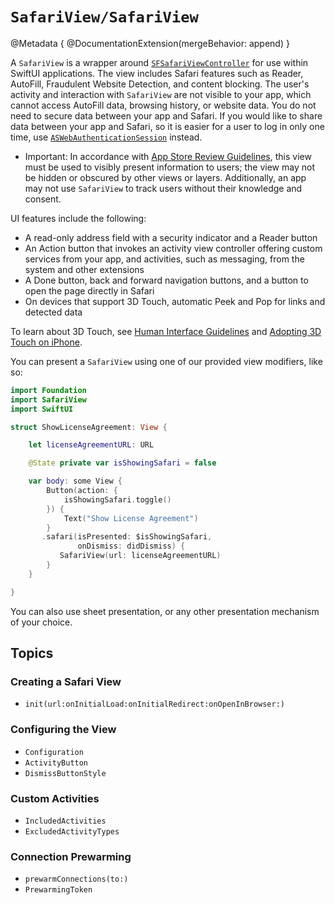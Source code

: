 #  ``SafariView/SafariView``

@Metadata {
    @DocumentationExtension(mergeBehavior: append)
}

A `SafariView` is a wrapper around [`SFSafariViewController`](https://developer.apple.com/documentation/safariservices/sfsafariviewcontroller) for use within SwiftUI applications. The view includes Safari features such as Reader, AutoFill, Fraudulent Website Detection, and content blocking. The user's activity and interaction with `SafariView` are not visible to your app, which cannot access AutoFill data, browsing history, or website data. You do not need to secure data between your app and Safari. If you would like to share data between your app and Safari, so it is easier for a user to log in only one time, use [`ASWebAuthenticationSession`](https://developer.apple.com/documentation/authenticationservices/aswebauthenticationsession) instead.

- Important: In accordance with [App Store Review Guidelines](https://developer.apple.com/app-store/review/guidelines/), this view must be used to visibly present information to users; the view may not be hidden or obscured by other views or layers. Additionally, an app may not use `SafariView` to track users without their knowledge and consent.

UI features include the following:
- A read-only address field with a security indicator and a Reader button
- An Action button that invokes an activity view controller offering custom services from your app, and activities, such as messaging, from the system and other extensions
- A Done button, back and forward navigation buttons, and a button to open the page directly in Safari
- On devices that support 3D Touch, automatic Peek and Pop for links and detected data

To learn about 3D Touch, see [Human Interface Guidelines](https://developer.apple.com/design/human-interface-guidelines/) and [Adopting 3D Touch on iPhone](https://developer.apple.com/library/archive/documentation/UserExperience/Conceptual/Adopting3DTouchOniPhone/index.html#//apple_ref/doc/uid/TP40016543).

You can present a `SafariView` using one of our provided view modifiers, like so:

```swift
import Foundation
import SafariView
import SwiftUI

struct ShowLicenseAgreement: View {

    let licenseAgreementURL: URL

    @State private var isShowingSafari = false

    var body: some View {
        Button(action: {
            isShowingSafari.toggle()
        }) {
            Text("Show License Agreement")
        }
       .safari(isPresented: $isShowingSafari,
               onDismiss: didDismiss) {
           SafariView(url: licenseAgreementURL)
        }
    }

}
```

You can also use sheet presentation, or any other presentation mechanism of your choice.

## Topics

### Creating a Safari View

- ``init(url:onInitialLoad:onInitialRedirect:onOpenInBrowser:)``

### Configuring the View

- ``Configuration``
- ``ActivityButton``
- ``DismissButtonStyle``

### Custom Activities

- ``IncludedActivities``
- ``ExcludedActivityTypes``

### Connection Prewarming

- ``prewarmConnections(to:)``
- ``PrewarmingToken``

